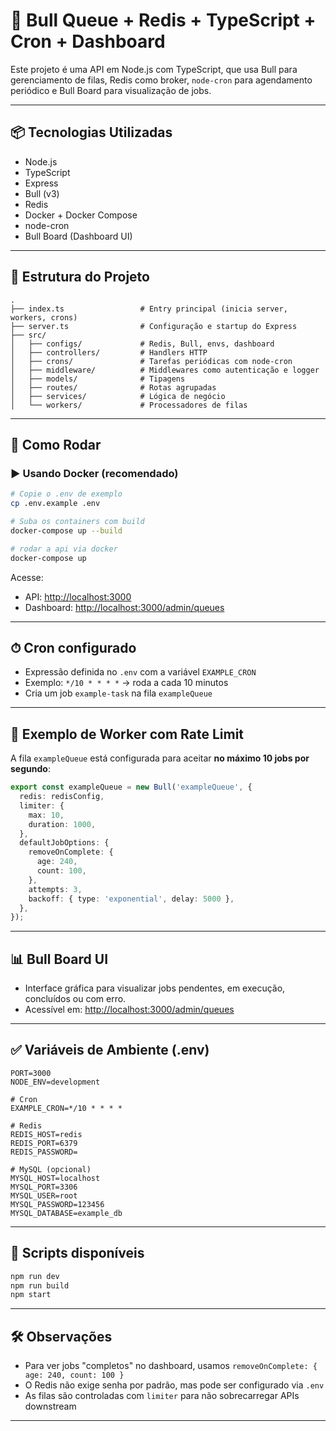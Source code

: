 # 🚀 Bull Queue + Redis + TypeScript + Cron + Dashboard

Este projeto é uma API em Node.js com TypeScript, que usa Bull para gerenciamento de filas, Redis como broker, `node-cron` para agendamento periódico e Bull Board para visualização de jobs.

---

## 📦 Tecnologias Utilizadas

- Node.js
- TypeScript
- Express
- Bull (v3)
- Redis
- Docker + Docker Compose
- node-cron
- Bull Board (Dashboard UI)

---

## 📁 Estrutura do Projeto

```
.
├── index.ts                 # Entry principal (inicia server, workers, crons)
├── server.ts                # Configuração e startup do Express
├── src/
│   ├── configs/             # Redis, Bull, envs, dashboard
│   ├── controllers/         # Handlers HTTP
│   ├── crons/               # Tarefas periódicas com node-cron
│   ├── middleware/          # Middlewares como autenticação e logger
│   ├── models/              # Tipagens
│   ├── routes/              # Rotas agrupadas
│   ├── services/            # Lógica de negócio
│   └── workers/             # Processadores de filas
```

---

## 🚀 Como Rodar

### ▶️ Usando Docker (recomendado)

```bash
# Copie o .env de exemplo
cp .env.example .env

# Suba os containers com build
docker-compose up --build

# rodar a api via docker
docker-compose up

```

Acesse:
- API: [http://localhost:3000](http://localhost:3000)
- Dashboard: [http://localhost:3000/admin/queues](http://localhost:3000/admin/queues)

---

## ⏱ Cron configurado

- Expressão definida no `.env` com a variável `EXAMPLE_CRON`
- Exemplo: `*/10 * * * *` → roda a cada 10 minutos
- Cria um job `example-task` na fila `exampleQueue`

---

## 🧾 Exemplo de Worker com Rate Limit

A fila `exampleQueue` está configurada para aceitar **no máximo 10 jobs por segundo**:

```ts
export const exampleQueue = new Bull('exampleQueue', {
  redis: redisConfig,
  limiter: {
    max: 10,
    duration: 1000,
  },
  defaultJobOptions: {
    removeOnComplete: {
      age: 240,
      count: 100,
    },
    attempts: 3,
    backoff: { type: 'exponential', delay: 5000 },
  },
});
```

---

## 📊 Bull Board UI

- Interface gráfica para visualizar jobs pendentes, em execução, concluídos ou com erro.
- Acessível em: [http://localhost:3000/admin/queues](http://localhost:3000/admin/queues)

---

## ✅ Variáveis de Ambiente (.env)

```env
PORT=3000
NODE_ENV=development

# Cron
EXAMPLE_CRON=*/10 * * * *

# Redis
REDIS_HOST=redis
REDIS_PORT=6379
REDIS_PASSWORD=

# MySQL (opcional)
MYSQL_HOST=localhost
MYSQL_PORT=3306
MYSQL_USER=root
MYSQL_PASSWORD=123456
MYSQL_DATABASE=example_db
```

---

## 🔧 Scripts disponíveis

```bash
npm run dev       
npm run build     
npm start        

```

---

## 🛠 Observações

- Para ver jobs "completos" no dashboard, usamos `removeOnComplete: { age: 240, count: 100 }`
- O Redis não exige senha por padrão, mas pode ser configurado via `.env`
- As filas são controladas com `limiter` para não sobrecarregar APIs downstream

---


